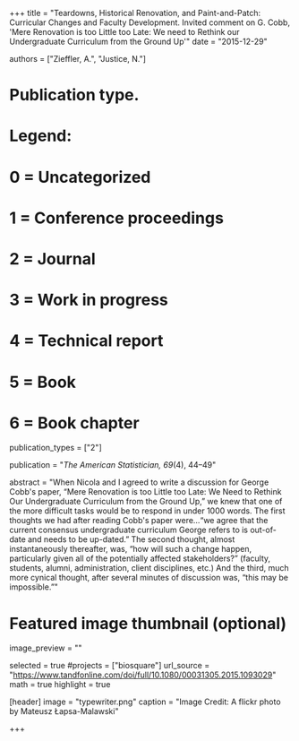 +++
title = "Teardowns, Historical Renovation, and Paint-and-Patch: Curricular Changes and Faculty Development. Invited comment on G. Cobb, 'Mere Renovation is too Little too Late: We need to Rethink our Undergraduate Curriculum from the Ground Up'"
date = "2015-12-29"

authors = ["Zieffler, A.", "Justice, N."]

# Publication type.
# Legend:
# 0 = Uncategorized
# 1 = Conference proceedings
# 2 = Journal
# 3 = Work in progress
# 4 = Technical report
# 5 = Book
# 6 = Book chapter
publication_types = ["2"]

publication = "*The American Statistician, 69*(4), 44&ndash;49"


abstract = "When Nicola and I agreed to write a discussion for George Cobb's paper, &#8220;Mere Renovation is too Little too Late: We Need to Rethink Our Undergraduate Curriculum from the Ground Up,&#8221; we knew that one of the more difficult tasks would be to respond in under 1000 words. The first thoughts we had after reading Cobb's paper were&#8230;&#8220;we agree that the current consensus undergraduate curriculum George refers to is out-of-date and needs to be up-dated.&#8221; The second thought, almost instantaneously thereafter, was, &#8220;how will such a change happen, particularly given all of the potentially affected stakeholders?&#8221; (faculty, students, alumni, administration, client disciplines, etc.) And the third, much more cynical thought, after several minutes of discussion was, &#8220;this may be impossible.&#8221;"


# Featured image thumbnail (optional)
image_preview = ""

selected = true
#projects = ["biosquare"]
url_source = "https://www.tandfonline.com/doi/full/10.1080/00031305.2015.1093029"
math = true
highlight = true

[header]
image = "typewriter.png"
caption = "Image Credit: A flickr photo by Mateusz Łapsa-Malawski"

+++

